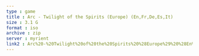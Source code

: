 ```yaml
---
type : game
title : Arc - Twilight of the Spirits (Europe) (En,Fr,De,Es,It)
size : 3.1 G
format : iso
archive : zip
server : myrient
link2 : Arc%20-%20Twilight%20of%20the%20Spirits%20%28Europe%29%20%28En%2CFr%2CDe%2CEs%2CIt%29
---
```

